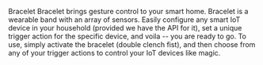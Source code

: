 Bracelet
Bracelet brings gesture control to your smart home. Bracelet is a wearable band with an array of sensors. Easily configure any smart IoT device in your household (provided we have the API for it), set a unique trigger action for the specific device, and voila -- you are ready to go. To use, simply activate the bracelet (double clench fist), and then choose from any of your trigger actions to control your IoT devices like magic.
